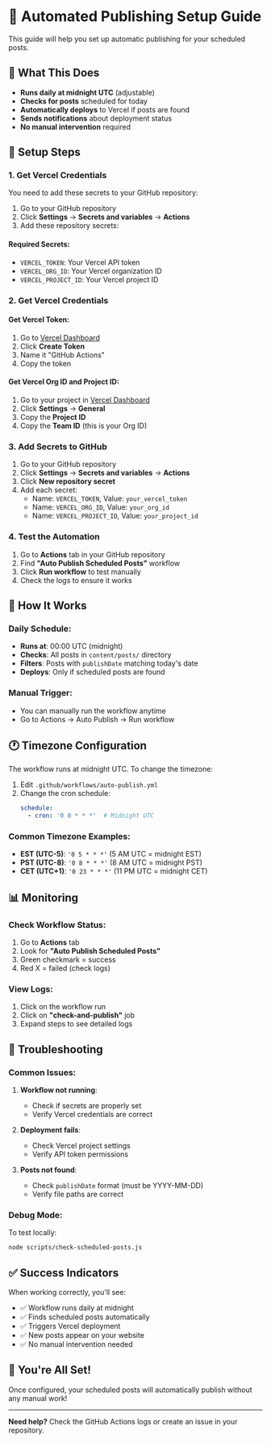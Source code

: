 # 🤖 Automated Publishing Setup Guide

This guide will help you set up automatic publishing for your scheduled posts.

## 🎯 What This Does

- **Runs daily at midnight UTC** (adjustable)
- **Checks for posts** scheduled for today
- **Automatically deploys** to Vercel if posts are found
- **Sends notifications** about deployment status
- **No manual intervention** required

## 🔧 Setup Steps

### 1. Get Vercel Credentials

You need to add these secrets to your GitHub repository:

1. Go to your GitHub repository
2. Click **Settings** → **Secrets and variables** → **Actions**
3. Add these repository secrets:

#### Required Secrets:
- `VERCEL_TOKEN`: Your Vercel API token
- `VERCEL_ORG_ID`: Your Vercel organization ID  
- `VERCEL_PROJECT_ID`: Your Vercel project ID

### 2. Get Vercel Credentials

#### Get Vercel Token:
1. Go to [Vercel Dashboard](https://vercel.com/account/tokens)
2. Click **Create Token**
3. Name it "GitHub Actions"
4. Copy the token

#### Get Vercel Org ID and Project ID:
1. Go to your project in [Vercel Dashboard](https://vercel.com/dashboard)
2. Click **Settings** → **General**
3. Copy the **Project ID**
4. Copy the **Team ID** (this is your Org ID)

### 3. Add Secrets to GitHub

1. Go to your GitHub repository
2. Click **Settings** → **Secrets and variables** → **Actions**
3. Click **New repository secret**
4. Add each secret:
   - Name: `VERCEL_TOKEN`, Value: `your_vercel_token`
   - Name: `VERCEL_ORG_ID`, Value: `your_org_id`
   - Name: `VERCEL_PROJECT_ID`, Value: `your_project_id`

### 4. Test the Automation

1. Go to **Actions** tab in your GitHub repository
2. Find **"Auto Publish Scheduled Posts"** workflow
3. Click **Run workflow** to test manually
4. Check the logs to ensure it works

## 📅 How It Works

### Daily Schedule:
- **Runs at**: 00:00 UTC (midnight)
- **Checks**: All posts in `content/posts/` directory
- **Filters**: Posts with `publishDate` matching today's date
- **Deploys**: Only if scheduled posts are found

### Manual Trigger:
- You can manually run the workflow anytime
- Go to Actions → Auto Publish → Run workflow

## 🕐 Timezone Configuration

The workflow runs at midnight UTC. To change the timezone:

1. Edit `.github/workflows/auto-publish.yml`
2. Change the cron schedule:
   ```yaml
   schedule:
     - cron: '0 0 * * *'  # Midnight UTC
   ```

### Common Timezone Examples:
- **EST (UTC-5)**: `'0 5 * * *'` (5 AM UTC = midnight EST)
- **PST (UTC-8)**: `'0 8 * * *'` (8 AM UTC = midnight PST)
- **CET (UTC+1)**: `'0 23 * * *'` (11 PM UTC = midnight CET)

## 📊 Monitoring

### Check Workflow Status:
1. Go to **Actions** tab
2. Look for **"Auto Publish Scheduled Posts"**
3. Green checkmark = success
4. Red X = failed (check logs)

### View Logs:
1. Click on the workflow run
2. Click on **"check-and-publish"** job
3. Expand steps to see detailed logs

## 🚨 Troubleshooting

### Common Issues:

1. **Workflow not running**:
   - Check if secrets are properly set
   - Verify Vercel credentials are correct

2. **Deployment fails**:
   - Check Vercel project settings
   - Verify API token permissions

3. **Posts not found**:
   - Check `publishDate` format (must be YYYY-MM-DD)
   - Verify file paths are correct

### Debug Mode:
To test locally:
```bash
node scripts/check-scheduled-posts.js
```

## ✅ Success Indicators

When working correctly, you'll see:
- ✅ Workflow runs daily at midnight
- ✅ Finds scheduled posts automatically
- ✅ Triggers Vercel deployment
- ✅ New posts appear on your website
- ✅ No manual intervention needed

## 🎉 You're All Set!

Once configured, your scheduled posts will automatically publish without any manual work!

---

**Need help?** Check the GitHub Actions logs or create an issue in your repository.
